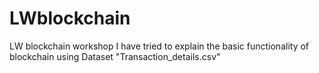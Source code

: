 # LWblockchain
LW blockchain workshop
I have tried to explain the basic functionality of blockchain using Dataset "Transaction_details.csv"
